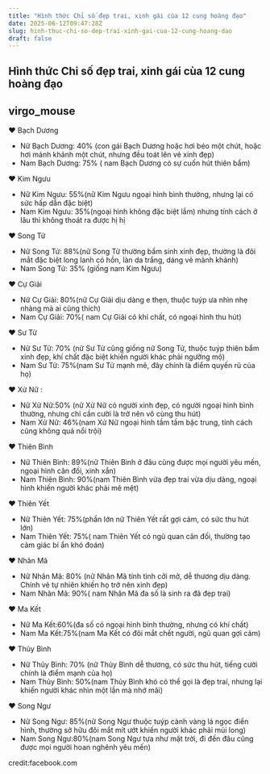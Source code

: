 ```yaml
---
title: "Hình thức Chỉ số đẹp trai, xinh gái cùa 12 cung hoàng đạo"
date: 2025-06-12T09:47:28Z
slug: hinh-thuc-chi-so-dep-trai-xinh-gai-cua-12-cung-hoang-dao
draft: false
---
```


## Hình thức Chỉ số đẹp trai, xinh gái cùa 12 cung hoàng đạo

## virgo_mouse

♥ Bạch Dương
- Nữ Bạch Dương: 40% (con gái Bạch Dương hoặc hơi béo một chút, hoặc hơi mảnh khảnh một chút, nhưng đều toát lên vẻ xinh đẹp)
 - Nam Bạch Dương: 75% ( nam Bạch Dương có sự cuốn hút thiên bẩm)
 
 ♥ Kim Ngưu
- Nữ Kim Ngưu: 55%(nữ Kim Ngưu ngoại hình bình thường, nhưng lại có sức hấp dẫn đặc biệt)
 - Nam Kim Ngưu: 35%(ngoại hình không đặc biệt lắm) nhưng tính cách ở lâu thì không thoát ra được hị hị
 
 ♥ Song Tử
- Nữ Song Tử: 88%(nữ Song Tử thường bẩm sinh xinh đẹp, thường là đôi mắt đặc biệt long lanh có hồn, làn da trắng, dáng vẻ mảnh khảnh)
 - Nam Song Tử: 35% (giống nam Kim Ngưu)
 
 ♥ Cự Giải
- Nữ Cự Giải: 80%(nữ Cự Giải dịu dàng e thẹn, thuộc tuýp ưa nhìn nhẹ nhàng mà ai cũng thích)
 - Nam Cự Giải: 70%( nam Cự Giải có khí chất, có ngoại hình thu hút)
 
 ♥ Sư Tử
- Nữ Sư Tử: 70% (nữ Sư Tử cũng giống nữ Song Tử, thuộc tuýp thiên bẩm xinh đẹp, khí chất đặc biệt khiến người khác phải ngưỡng mộ)
 - Nam Sư Tử: 75%(nam Sư Tử mạnh mẽ, đây chính là điểm quyến rũ của họ)
 
 ♥ Xử Nữ :
- Nữ Xử Nữ:50% (nữ Xử Nữ có người xinh đẹp, có người ngoại hình bình thường, nhưng chỉ cần cười là trở nên vô cùng thu hút)
 - Nam Xử Nữ: 46%(nam Xử Nữ ngoại hình tầm tầm bậc trung, tính cách cũng không quá nổi trội)
 
 ♥ Thiên Bình
- Nữ Thiên Bình: 89%(nữ Thiên Bình ở đâu cũng được mọi người yêu mến, ngoại hình cân đối, xinh xắn)
 - Nam Thiên Bình: 90%(nam Thiên Bình vừa đẹp trai vừa dịu dàng, ngoại hình khiến người khác phải mê mệt)
 
 ♥ Thiên Yết
- Nữ Thiên Yết: 75%(phần lớn nữ Thiên Yết rất gợi cảm, có sức thu hút lớn)
 - Nam Thiên Yết: 75%( nam Thiên Yết có ngũ quan cân đối, thường tạo cảm giác bí ẩn khó đoán)
 
 ♥ Nhân Mã
 - Nữ Nhân Mã: 80% (nữ Nhân Mã tính tình cởi mở, dễ thương dịu dàng. Chính vẻ tự nhiên khiến họ trở nên xinh đẹp)
 - Nam Nhân Mã: 90%( nam Nhân Mã đa số là sinh ra đã đẹp trai)
 
 ♥ Ma Kết
- Nữ Ma Kết:60%(đa số có ngoại hình bình thường, nhưng có khí chất)
 - Nam Ma Kết:75%(nam Ma Kết có đôi mắt chết người, ngũ quan gợi cảm)
 
 ♥ Thủy Bình
- Nữ Thủy Bình: 70% (nữ Thủy Bình dễ thương, có sức thu hút, tiếng cười chính là điểm mạnh của họ)
 - Nam Thủy Bình: 50%(nam Thủy Bình khó có thể gọi là đẹp trai, nhưng lại khiến người khác nhìn một lần mà nhớ mãi)
 
 ♥ Song Ngư
- Nữ Song Ngư: 85%(nữ Song Ngư thuộc tuýp cành vàng lá ngọc điển hình, thường sở hữu đôi mắt mít ướt khiến người khác phải mủi long)
 - Nam Song Ngư:80%(nam Song Ngư tựa như mặt trời, đi đến đâu cũng được mọi người hoan nghênh yêu mến)
 
 ​credit:facebook.com​ ​